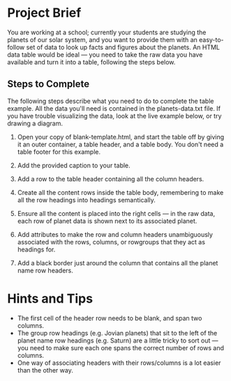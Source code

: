 # Project Brief
You are working at a school; currently your students are studying the planets of our solar system, and you want to provide them with an easy-to-follow set of data to look up facts and figures about the planets. An HTML data table would be ideal — you need to take the raw data you have available and turn it into a table, following the steps below.

## Steps to Complete
The following steps describe what you need to do to complete the table example. All the data you'll need is contained in the planets-data.txt file. If you have trouble visualizing the data, look at the live example below, or try drawing a diagram.

1. Open your copy of blank-template.html, and start the table off by giving it an outer container, a table header, and a table body. You don't need a table footer for this example.

2. Add the provided caption to your table.

3. Add a row to the table header containing all the column headers.

4. Create all the content rows inside the table body, remembering to make all the row headings into headings semantically.

5. Ensure all the content is placed into the right cells — in the raw data, each row of planet data is shown next to its associated planet.

6. Add attributes to make the row and column headers unambiguously associated with the rows, columns, or rowgroups that they act as headings for.

7. Add a black border just around the column that contains all the planet name row headers.

# Hints and Tips
- The first cell of the header row needs to be blank, and span two columns.
- The group row headings (e.g. Jovian planets) that sit to the left of the planet name row headings (e.g. Saturn) are a little tricky to sort out — you need to make sure each one spans the correct number of rows and columns.
- One way of associating headers with their rows/columns is a lot easier than the other way.